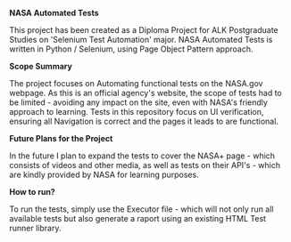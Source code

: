 **NASA Automated Tests**

This project has been created as a Diploma Project for ALK Postgraduate Studies on 'Selenium Test Automation' major. NASA Automated Tests is written in Python / Selenium, using Page Object Pattern approach.


**Scope Summary**

The project focuses on Automating functional tests on the NASA.gov webpage. As this is an official agency's website, the scope of tests had to be limited - avoiding any impact on the site, even with NASA's friendly approach to learning. 
Tests in this repository focus on UI verification, ensuring all Navigation is correct and the pages it leads to are functional.


**Future Plans for the Project**

In the future I plan to expand the tests to cover the NASA+ page - which consists of videos and other media, as well as tests on their API's - which are kindly provided by NASA for learning purposes.



**How to run?**

To run the tests, simply use the Executor file - which will not only run all available tests but also generate a raport using an existing HTML Test runner library.
